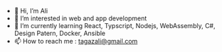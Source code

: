 - 👋 Hi, I’m Ali
- 👀 I’m interested in web and app development 
- 🌱 I’m currently learning React, Typscript, Nodejs, WebAssembly, C#, Design Patern, Docker, Ansible
- 📫 How to reach me : tagazali@gmail.com

<!---
codeurali/codeurali is a ✨ special ✨ repository because its `README.md` (this file) appears on your GitHub profile.
You can click the Preview link to take a look at your changes.
--->
